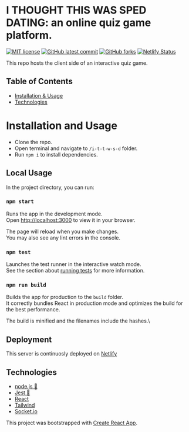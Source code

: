 # I THOUGHT THIS WAS SPED DATING: an online quiz game platform.

<!-- badges -->

[![MIT license](https://img.shields.io/badge/License-MIT-green.svg)](https://opensource.org/licenses/mit-license.php)
[![GitHub latest commit](https://img.shields.io/github/last-commit/u-s-c-l/i-t-t-w-s-d-server.svg)](https://github.com/u-s-c-l/i-t-t-w-s-d-server)
[![GitHub forks](https://img.shields.io/github/forks/u-s-c-l/i-t-t-w-s-d-server.svg)](https://github.com/u-s-c-l/i-t-t-w-s-d-server)
[![Netlify Status](https://api.netlify.com/api/v1/badges/d3de4aad-db5a-40e1-9f9e-55a02005785e/deploy-status)](https://app.netlify.com/sites/ultimate-quiz-game/deploys)

This repo hosts the client side of an interactive quiz game.

## Table of Contents

- [Installation & Usage](#installation--usage)
- [Technologies](#technologies)

# Installation and Usage

- Clone the repo.
- Open terminal and navigate to `/i-t-t-w-s-d` folder.
- Run `npm i` to install dependencies.

## Local Usage

In the project directory, you can run:

### `npm start`

Runs the app in the development mode.\
Open [http://localhost:3000](http://localhost:3000) to view it in your browser.

The page will reload when you make changes.\
You may also see any lint errors in the console.

### `npm test`

Launches the test runner in the interactive watch mode.\
See the section about [running tests](https://facebook.github.io/create-react-app/docs/running-tests) for more information.

### `npm run build`

Builds the app for production to the `build` folder.\
It correctly bundles React in production mode and optimizes the build for the best performance.

The build is minified and the filenames include the hashes.\

## Deployment

This server is continuosly deployed on [Netlify](https://ultimate-quiz-game.netlify.app/)

## Technologies

- [node.js 🔗](https://nodejs.org/)
- [Jest 🔗](https://jestjs.io/)
- [React]()
- [Tailwind]()
- [Socket.io]()

This project was bootstrapped with [Create React App](https://github.com/facebook/create-react-app).
